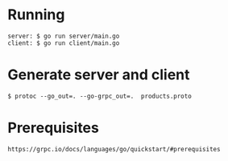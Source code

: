 # Running
```
server: $ go run server/main.go
client: $ go run client/main.go
```

# Generate server and client
```
$ protoc --go_out=. --go-grpc_out=.  products.proto
```
# Prerequisites
```
https://grpc.io/docs/languages/go/quickstart/#prerequisites
```